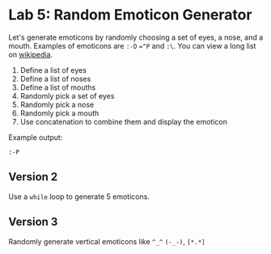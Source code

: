 
# Lab 5: Random Emoticon Generator

Let's generate emoticons by randomly choosing a set of eyes, a nose, and a mouth. Examples of emoticons are `:-D` `=^P` and `:\`. You can view a long list on [wikipedia](https://en.wikipedia.org/wiki/List_of_emoticons).

1. Define a list of eyes
2. Define a list of noses
3. Define a list of mouths
4. Randomly pick a set of eyes
5. Randomly pick a nose
6. Randomly pick a mouth
7. Use concatenation to combine them and display the emoticon

Example output:
```
:-P
```

## Version 2

Use a `while` loop to generate 5 emoticons.

## Version 3

Randomly generate vertical emoticons like `^_^` `(-_-)`, `[*.*]`
